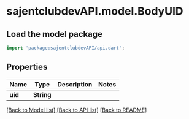 # sajentclubdevAPI.model.BodyUID

## Load the model package
```dart
import 'package:sajentclubdevAPI/api.dart';
```

## Properties
Name | Type | Description | Notes
------------ | ------------- | ------------- | -------------
**uid** | **String** |  | 

[[Back to Model list]](../README.md#documentation-for-models) [[Back to API list]](../README.md#documentation-for-api-endpoints) [[Back to README]](../README.md)


